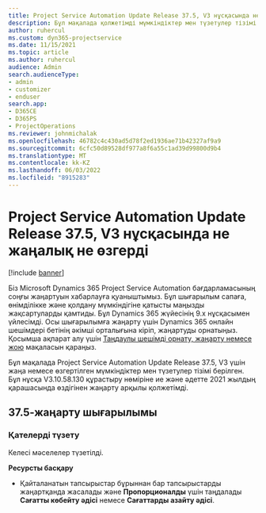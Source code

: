 ```yaml
---
title: Project Service Automation Update Release 37.5, V3 нұсқасында не жаңалық не өзгерді
description: Бұл мақалада қолжетімді мүмкіндіктер мен түзетулер тізімі берілген Microsoft Dynamics 365 Project Service Automation Жаңарту шығарылымы 37.5, V3.
author: ruhercul
ms.custom: dyn365-projectservice
ms.date: 11/15/2021
ms.topic: article
ms.author: ruhercul
audience: Admin
search.audienceType:
- admin
- customizer
- enduser
search.app:
- D365CE
- D365PS
- ProjectOperations
ms.reviewer: johnmichalak
ms.openlocfilehash: 46782c4c430ad5d78f2ed1936ae71b42327af9a9
ms.sourcegitcommit: 6cfc50d89528df977a8f6a55c1ad39d99800d9b4
ms.translationtype: MT
ms.contentlocale: kk-KZ
ms.lasthandoff: 06/03/2022
ms.locfileid: "8915283"
---
```

# <a name="whats-new-or-changed-in-project-service-automation-update-release-375-v3"></a>Project Service Automation Update Release 37.5, V3 нұсқасында не жаңалық не өзгерді

[!include [banner](../includes/psa-now-project-operations.md)]

Біз Microsoft Dynamics 365 Project Service Automation бағдарламасының соңғы жаңартуын хабарлауға қуаныштымыз. Бұл шығарылым сапаға, өнімділікке және қолдану мүмкіндігіне қатысты маңызды жақсартуларды қамтиды. Бұл Dynamics 365 жүйесінің 9.x нұсқасымен үйлесімді. Осы шығарылымға жаңарту үшін Dynamics 365 онлайн шешімдері бетінің әкімші орталығына кіріп, жаңартуды орнатыңыз. Қосымша ақпарат алу үшін [Таңдаулы шешімді орнату, жаңарту немесе жою](/power-platform/admin/install-remove-preferred-solution) мақаласын қараңыз.

Бұл мақалада Project Service Automation Update Release 37.5, V3 үшін жаңа немесе өзгертілген мүмкіндіктер мен түзетулер тізімі берілген. Бұл нұсқа V3.10.58.130 құрастыру нөміріне ие және әдетте 2021 жылдың қарашасында өздігінен жаңарту арқылы қолжетімді.

## <a name="update-release-375"></a>37.5-жаңарту шығарылымы

### <a name="bug-fixes"></a>Қателерді түзету

Келесі мәселелер түзетілді.

**Ресурсты басқару**
- Қайталанатын тапсырыстар бұрыннан бар тапсырыстарды жаңартқанда жасалады және **Пропорционалды** үшін таңдалады **Сағатты көбейту әдісі** немесе **Сағаттарды азайту әдісі**.
